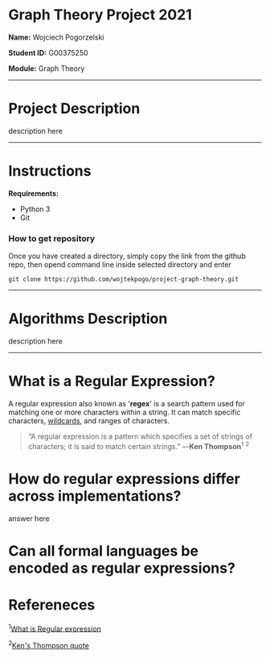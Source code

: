 # Graph Theory Project 2021
**Name:** Wojciech Pogorzelski 

**Student ID:** G00375250

**Module:** Graph Theory
___

# Project Description
description here


---

# Instructions
**Requirements:**
* Python 3
* Git

### How to get repository
Once you have created a directory, simply copy the link from the github repo, then opend command line inside selected directory and enter

```git clone https://github.com/wojtekpogo/project-graph-theory.git```

---
# Algorithms Description

description here

---

# What is a Regular Expression?

A regular expression also known as '**regex**' is a search pattern used for matching one or more characters within a string. It can match specific characters, [wildcards](https://en.wikipedia.org/wiki/Wildcard_character#:~:text=In%20regular%20expressions%2C%20the%20period,which%20matches%20any%20single%20character.&text=*%20it%20will%20match%20any%20number,known%20as%20the%20Kleene%20star.), and ranges of characters. 
> “A regular expression is a pattern which specifies a set of strings of characters; it is said to match certain strings.” —**Ken Thompson**<sup>1</sup> <sup>2</sup>

# How do regular expressions differ across implementations?

answer here

# Can all formal languages be encoded as regular expressions?

# Refereneces

<sup>1</sup>[What is Regular expression](https://bit.ly/3v3RTp2)

<sup>2</sup>[Ken's Thompson quote](https://www.oreilly.com/library/view/introducing-regular-expressions/9781449338879/ch01.html)

  



